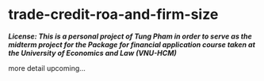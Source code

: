 # trade-credit-roa-and-firm-size

**_License:
This is a personal project of Tung Pham in order to serve as the midterm project for the Package for financial application course taken at the University of Economics and Law (VNU-HCM)_**

more detail upcoming...
